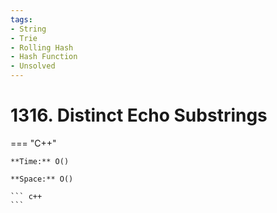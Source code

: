 ```yaml
---
tags:
- String
- Trie
- Rolling Hash
- Hash Function
- Unsolved
---
```



# 1316. Distinct Echo Substrings

=== "C++"

    **Time:** O()

    **Space:** O()

    ``` c++
    ```
